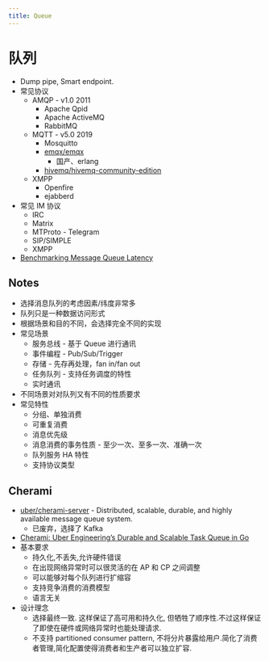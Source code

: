 ```yaml
---
title: Queue
---
```


# 队列

- Dump pipe, Smart endpoint.
- 常见协议
  - AMQP - v1.0 2011
    - Apache Qpid
    - Apache ActiveMQ
    - RabbitMQ
  - MQTT - v5.0 2019
    - Mosquitto
    - [emqx/emqx](https://github.com/emqx/emqx)
      - 国产、erlang
    - [hivemq/hivemq-community-edition](https://github.com/hivemq/hivemq-community-edition)
  - XMPP
    - Openfire
    - ejabberd
- 常见 IM 协议
  - IRC
  - Matrix
  - MTProto - Telegram
  - SIP/SIMPLE
  - XMPP
- [Benchmarking Message Queue Latency](https://bravenewgeek.com/benchmarking-message-queue-latency/)

## Notes

- 选择消息队列的考虑因素/纬度非常多
- 队列只是一种数据访问形式
- 根据场景和目的不同，会选择完全不同的实现
- 常见场景
  - 服务总线 - 基于 Queue 进行通讯
  - 事件编程 - Pub/Sub/Trigger
  - 存储 - 先存再处理，fan in/fan out
  - 任务队列 - 支持任务调度的特性
  - 实时通讯
- 不同场景对对队列又有不同的性质要求
- 常见特性
  - 分组、单独消费
  - 可重复消费
  - 消息优先级
  - 消息消费的事务性质 - 至少一次、至多一次、准确一次
  - 队列服务 HA 特性
  - 支持协议类型

## Cherami

- [uber/cherami-server](https://github.com/uber/cherami-server) - Distributed, scalable, durable, and highly available message queue system.
  - 已废弃，选择了 Kafka
- [Cherami: Uber Engineering’s Durable and Scalable Task Queue in Go](https://eng.uber.com/cherami/)
- 基本要求
  - 持久化,不丢失,允许硬件错误
  - 在出现网络异常时可以很灵活的在 AP 和 CP 之间调整
  - 可以能够对每个队列进行扩缩容
  - 支持竞争消费的消费模型
  - 语言无关
- 设计理念
  - 选择最终一致. 这样保证了高可用和持久化, 但牺牲了顺序性.不过这样保证了即使在硬件或网络异常时也能处理请求.
  - 不支持 partitioned consumer pattern, 不将分片暴露给用户.简化了消费者管理,简化配置使得消费者和生产者可以独立扩容.
